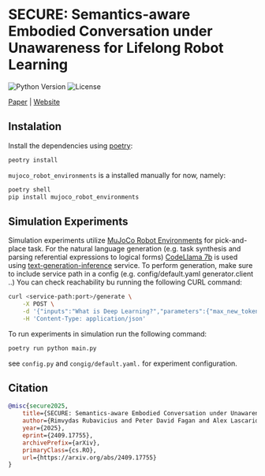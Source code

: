 # SECURE: Semantics-aware Embodied Conversation under Unawareness for Lifelong Robot Learning

![Python Version](https://img.shields.io/badge/python-3.10.6+-blue)
![License](https://img.shields.io/github/license/assistive-autonomy/secure)

[Paper](https://arxiv.org/abs/2409.17755) | [Website](https://assistive-autonomy.github.io/secure/)


## Instalation

Install the dependencies using [poetry](https://python-poetry.org/):

```bash
peotry install
```

`mujoco_robot_environments` is a installed manually for now, namely:
```bash
poetry shell
pip install mujoco_robot_environments
```


## Simulation Experiments

Simulation experiments utilize [MuJoCo Robot Environments](https://github.com/peterdavidfagan/mujoco_robot_environments) for pick-and-place task. For the natural language generation (e.g. task synthesis and parsing referential expressions to logical forms) [CodeLlama 7b](https://huggingface.co/meta-llama/CodeLlama-7b-Instruct-hf) is used using [text-generation-inference](https://huggingface.co/docs/text-generation-inference/index) service. To perform generation, make sure to include service path in a config (e.g. config/default.yaml generator.client ..) You can check reachability bu running the following CURL command:

```bash
curl <service-path:port>/generate \
    -X POST \
    -d '{"inputs":"What is Deep Learning?","parameters":{"max_new_tokens":20}}' \
    -H 'Content-Type: application/json'
```

To run experiments in simulation run the following command:

```bash
poetry run python main.py
```

see ``config.py`` and ``congig/default.yaml.`` for experiment configuration.

## Citation

```bibtex
@misc{secure2025,
    title={SECURE: Semantics-aware Embodied Conversation under Unawareness for Lifelong Robot Learning},
    author={Rimvydas Rubavicius and Peter David Fagan and Alex Lascarides and Subramanian Ramamoorthy},
    year={2025},
    eprint={2409.17755},
    archivePrefix={arXiv},
    primaryClass={cs.RO},
    url={https://arxiv.org/abs/2409.17755}
}
```